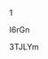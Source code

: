 1
































































I6rGn



























3TJLYm
